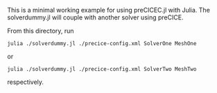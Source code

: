This is a minimal working example for using preCICEC.jl with Julia. The solverdummy.jl will couple with another solver using preCICE.

From this directory, run 
```
julia ./solverdummy.jl ./precice-config.xml SolverOne MeshOne
```

or 

```
julia ./solverdummy.jl ./precice-config.xml SolverTwo MeshTwo
```

respectively.